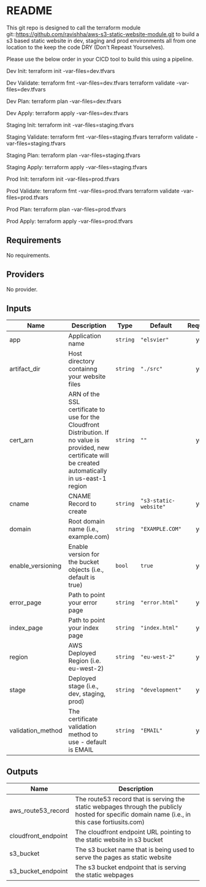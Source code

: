 # README
This git repo is designed to call the terraform module git::https://github.com/ravishha/aws-s3-static-website-module.git to build a s3 based static website in dev, staging and prod environments all from one location to the keep the code DRY (Don't Repeast Yourselves).

Please use the below order in your CICD tool to build this using a pipeline.

Dev Init:
    terraform init -var-files=dev.tfvars

Dev Validate:
    terraform fmt -var-files=dev.tfvars
    terraform validate -var-files=dev.tfvars

Dev Plan:
    terraform plan -var-files=dev.tfvars

Dev Apply:
    terraform apply -var-files=dev.tfvars


Staging Init:
    terraform init -var-files=staging.tfvars

Staging Validate:
    terraform fmt -var-files=staging.tfvars
    terraform validate -var-files=staging.tfvars

Staging Plan:
    terraform plan -var-files=staging.tfvars

Staging Apply:
    terraform apply -var-files=staging.tfvars

Prod Init:
    terraform init -var-files=prod.tfvars

Prod Validate:
    terraform fmt -var-files=prod.tfvars
    terraform validate -var-files=prod.tfvars

Prod Plan:
    terraform plan -var-files=prod.tfvars

Prod Apply:
    terraform apply -var-files=prod.tfvars


## Requirements

No requirements.

## Providers

No provider.

## Inputs

| Name | Description | Type | Default | Required |
|------|-------------|------|---------|:--------:|
| app | Application name | `string` | `"elsvier"` | yes |
| artifact\_dir | Host directory containng your website files | `string` | `"./src"` | yes |
| cert\_arn | ARN of the SSL certificate to use for the Cloudfront Distribution. If no value is provided, new certificate will be created automatically in us-east-1 region | `string` | `""` | yes |
| cname | CNAME Record to create | `string` | `"s3-static-website"` | yes |
| domain | Root domain name (i.e., example.com) | `string` | `"EXAMPLE.COM"` | yes |
| enable\_versioning | Enable version for the bucket objects (i.e., default is true) | `bool` | `true` | yes |
| error\_page | Path to point your error page | `string` | `"error.html"` | yes |
| index\_page | Path to point your index page | `string` | `"index.html"` | yes |
| region | AWS Deployed Region (i.e. eu-west-2) | `string` | `"eu-west-2"` | yes |
| stage | Deployed stage (i.e., dev, staging, prod) | `string` | `"development"` | yes |
| validation\_method | The certificate validation method to use - default is EMAIL | `string` | `"EMAIL"` | yes |

## Outputs

| Name | Description |
|------|-------------|
| aws\_route53\_record | The route53 record that is serving the static webpages through the publicly hosted for specific domain name (i.e., in this case fortiusits.com) |
| cloudfront\_endpoint | The cloudfront endpoint URL pointing to the static website in s3 bucket |
| s3\_bucket | The s3 bucket name that is being used to serve the pages as static website |
| s3\_bucket\_endpoint | The s3 bucket endpoint that is serving the static webpages |


